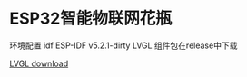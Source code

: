 # ESP32智能物联网花瓶
环境配置 idf ESP-IDF v5.2.1-dirty 
LVGL 组件包在release中下载 

[LVGL download](https://github.com/Gyxqq/esp32_vase/releases/tag/lvgl-components)
